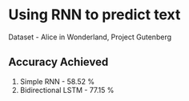 # Using RNN to predict text

Dataset - Alice in Wonderland, Project Gutenberg

## Accuracy Achieved

1. Simple RNN  - 58.52 %
2. Bidirectional LSTM  - 77.15 %

